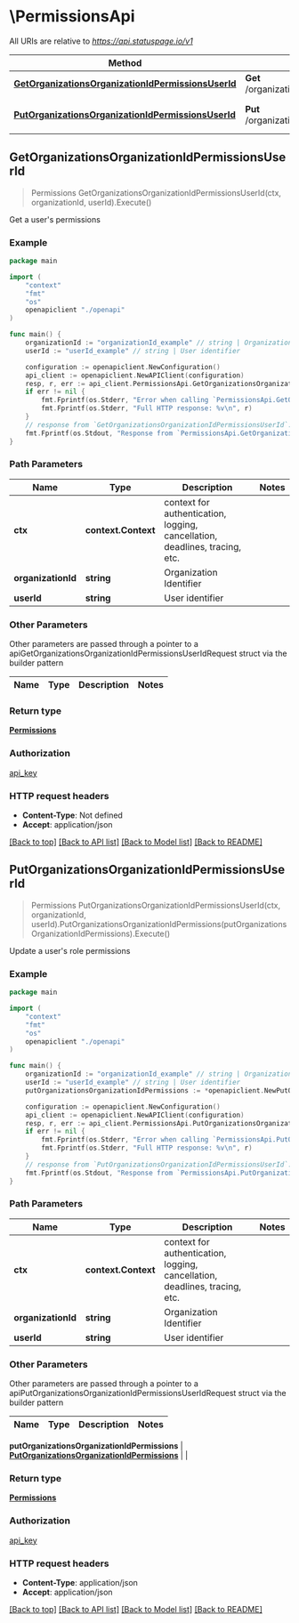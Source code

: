 # \PermissionsApi

All URIs are relative to *https://api.statuspage.io/v1*

Method | HTTP request | Description
------------- | ------------- | -------------
[**GetOrganizationsOrganizationIdPermissionsUserId**](PermissionsApi.md#GetOrganizationsOrganizationIdPermissionsUserId) | **Get** /organizations/{organization_id}/permissions/{user_id} | Get a user&#39;s permissions
[**PutOrganizationsOrganizationIdPermissionsUserId**](PermissionsApi.md#PutOrganizationsOrganizationIdPermissionsUserId) | **Put** /organizations/{organization_id}/permissions/{user_id} | Update a user&#39;s role permissions



## GetOrganizationsOrganizationIdPermissionsUserId

> Permissions GetOrganizationsOrganizationIdPermissionsUserId(ctx, organizationId, userId).Execute()

Get a user's permissions



### Example

```go
package main

import (
    "context"
    "fmt"
    "os"
    openapiclient "./openapi"
)

func main() {
    organizationId := "organizationId_example" // string | Organization Identifier
    userId := "userId_example" // string | User identifier

    configuration := openapiclient.NewConfiguration()
    api_client := openapiclient.NewAPIClient(configuration)
    resp, r, err := api_client.PermissionsApi.GetOrganizationsOrganizationIdPermissionsUserId(context.Background(), organizationId, userId).Execute()
    if err != nil {
        fmt.Fprintf(os.Stderr, "Error when calling `PermissionsApi.GetOrganizationsOrganizationIdPermissionsUserId``: %v\n", err)
        fmt.Fprintf(os.Stderr, "Full HTTP response: %v\n", r)
    }
    // response from `GetOrganizationsOrganizationIdPermissionsUserId`: Permissions
    fmt.Fprintf(os.Stdout, "Response from `PermissionsApi.GetOrganizationsOrganizationIdPermissionsUserId`: %v\n", resp)
}
```

### Path Parameters


Name | Type | Description  | Notes
------------- | ------------- | ------------- | -------------
**ctx** | **context.Context** | context for authentication, logging, cancellation, deadlines, tracing, etc.
**organizationId** | **string** | Organization Identifier | 
**userId** | **string** | User identifier | 

### Other Parameters

Other parameters are passed through a pointer to a apiGetOrganizationsOrganizationIdPermissionsUserIdRequest struct via the builder pattern


Name | Type | Description  | Notes
------------- | ------------- | ------------- | -------------



### Return type

[**Permissions**](Permissions.md)

### Authorization

[api_key](../README.md#api_key)

### HTTP request headers

- **Content-Type**: Not defined
- **Accept**: application/json

[[Back to top]](#) [[Back to API list]](../README.md#documentation-for-api-endpoints)
[[Back to Model list]](../README.md#documentation-for-models)
[[Back to README]](../README.md)


## PutOrganizationsOrganizationIdPermissionsUserId

> Permissions PutOrganizationsOrganizationIdPermissionsUserId(ctx, organizationId, userId).PutOrganizationsOrganizationIdPermissions(putOrganizationsOrganizationIdPermissions).Execute()

Update a user's role permissions



### Example

```go
package main

import (
    "context"
    "fmt"
    "os"
    openapiclient "./openapi"
)

func main() {
    organizationId := "organizationId_example" // string | Organization Identifier
    userId := "userId_example" // string | User identifier
    putOrganizationsOrganizationIdPermissions := *openapiclient.NewPutOrganizationsOrganizationIdPermissions() // PutOrganizationsOrganizationIdPermissions | 

    configuration := openapiclient.NewConfiguration()
    api_client := openapiclient.NewAPIClient(configuration)
    resp, r, err := api_client.PermissionsApi.PutOrganizationsOrganizationIdPermissionsUserId(context.Background(), organizationId, userId).PutOrganizationsOrganizationIdPermissions(putOrganizationsOrganizationIdPermissions).Execute()
    if err != nil {
        fmt.Fprintf(os.Stderr, "Error when calling `PermissionsApi.PutOrganizationsOrganizationIdPermissionsUserId``: %v\n", err)
        fmt.Fprintf(os.Stderr, "Full HTTP response: %v\n", r)
    }
    // response from `PutOrganizationsOrganizationIdPermissionsUserId`: Permissions
    fmt.Fprintf(os.Stdout, "Response from `PermissionsApi.PutOrganizationsOrganizationIdPermissionsUserId`: %v\n", resp)
}
```

### Path Parameters


Name | Type | Description  | Notes
------------- | ------------- | ------------- | -------------
**ctx** | **context.Context** | context for authentication, logging, cancellation, deadlines, tracing, etc.
**organizationId** | **string** | Organization Identifier | 
**userId** | **string** | User identifier | 

### Other Parameters

Other parameters are passed through a pointer to a apiPutOrganizationsOrganizationIdPermissionsUserIdRequest struct via the builder pattern


Name | Type | Description  | Notes
------------- | ------------- | ------------- | -------------


 **putOrganizationsOrganizationIdPermissions** | [**PutOrganizationsOrganizationIdPermissions**](PutOrganizationsOrganizationIdPermissions.md) |  | 

### Return type

[**Permissions**](Permissions.md)

### Authorization

[api_key](../README.md#api_key)

### HTTP request headers

- **Content-Type**: application/json
- **Accept**: application/json

[[Back to top]](#) [[Back to API list]](../README.md#documentation-for-api-endpoints)
[[Back to Model list]](../README.md#documentation-for-models)
[[Back to README]](../README.md)

